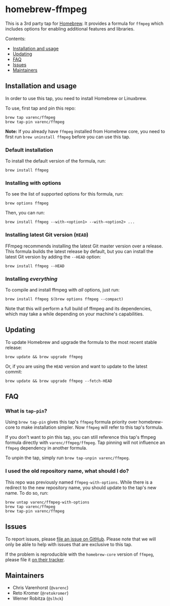 # homebrew-ffmpeg

This is a 3rd party tap for [Homebrew](http://brew.sh/). It provides a formula for `ffmpeg` which includes options for enabling additional features and libraries.

Contents:

- [Installation and usage](#installation-and-usage)
- [Updating](#updating)
- [FAQ](#faq)
- [Issues](#issues)
- [Maintainers](#maintainers)

## Installation and usage

In order to use this tap, you need to install Homebrew or Linuxbrew.

To use, first tap and pin this repo:

```
brew tap varenc/ffmpeg
brew tap-pin varenc/ffmpeg
```

**Note:** If you already have `ffmpeg` installed from Homebrew core, you need to first run `brew uninstall ffmpeg` before you can use this tap.

### Default installation

To install the default version of the formula, run:

```
brew install ffmpeg
```

### Installing with options

To see the list of supported options for this formula, run:

```
brew options ffmpeg
```

Then, you can run:

```
brew install ffmpeg --with-<option1> --with-<option2> ...
```

### Installing latest Git version (`HEAD`)

FFmpeg recommends installing the latest Git master version over a release. This formula builds the latest release by default, but you can install the latest Git version by adding the `--HEAD` option:

```
brew install ffmpeg --HEAD
```

### Installing *everything*

To compile and install ffmpeg with *all* options, just run:

```
brew install ffmpeg $(brew options ffmpeg --compact)
```

Note that this will perform a full build of ffmpeg and its dependencies, which may take a while depending on your machine's capabilities.

## Updating

To update Homebrew and upgrade the formula to the most recent stable release:

```
brew update && brew upgrade ffmpeg
```

Or, if you are using the `HEAD` version and want to update to the latest commit:

```
brew update && brew upgrade ffmpeg --fetch-HEAD
```

## FAQ

### What is `tap-pin`?

Using `brew tap-pin` gives this tap's `ffmpeg` formula priority over homebrew-core to make installation simpler. Now `ffmpeg` will refer to this tap's formula.

If you don't want to pin this tap, you can still reference this tap's ffmpeg formula directly with `varenc/ffmpeg/ffmpeg`. Tap pinning will not influence an `ffmpeg` dependency in another formula.

To unpin the tap, simply run `brew tap-unpin varenc/ffmpeg`.

### I used the old repository name, what should I do?

This repo was previously named `ffmpeg-with-options`. While there is a redirect to the new repository name, you should update to the tap's new name. To do so, run:

```
brew untap varenc/ffmpeg-with-options
brew tap varenc/ffmpeg
brew tap-pin varenc/ffmpeg
```

## Issues

To report issues, please [file an issue on GitHub](https://github.com/varenc/homebrew-ffmpeg/issues). Please note that we will only be able to help with issues that are exclusive to this tap.

If the problem is reproducible with the `homebrew-core` version of `ffmpeg`, please file it [on their tracker](https://github.com/Homebrew/homebrew-core/).

## Maintainers

- Chris Varenhorst (`@varenc`)
- Reto Kromer (`@retokromer`)
- Werner Robitza (`@slhck`)
